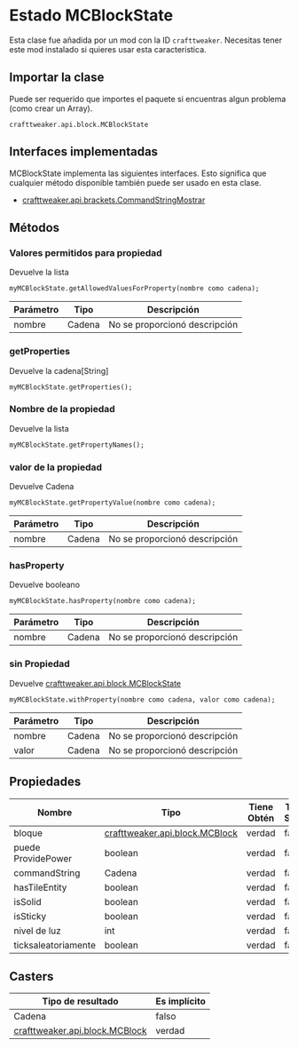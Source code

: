 # Estado MCBlockState

Esta clase fue añadida por un mod con la ID  `crafttweaker`. Necesitas tener este mod instalado si quieres usar esta caracteristica.

## Importar la clase
Puede ser requerido que importes el paquete si encuentras algun problema (como crear un Array).
```zenscript
crafttweaker.api.block.MCBlockState
```

## Interfaces implementadas
MCBlockState implementa las siguientes interfaces. Esto significa que cualquier método disponible también puede ser usado en esta clase.
- [crafttweaker.api.brackets.CommandStringMostrar](/vanilla/api/brackets/CommandStringDisplayable)

## Métodos
### Valores permitidos para propiedad

Devuelve la lista<String>

```zenscript
myMCBlockState.getAllowedValuesForProperty(nombre como cadena);
```

| Parámetro | Tipo   | Descripción                   |
| --------- | ------ | ----------------------------- |
| nombre    | Cadena | No se proporcionó descripción |


### getProperties

Devuelve la cadena[String]

```zenscript
myMCBlockState.getProperties();
```

### Nombre de la propiedad

Devuelve la lista<String>

```zenscript
myMCBlockState.getPropertyNames();
```

### valor de la propiedad

Devuelve Cadena

```zenscript
myMCBlockState.getPropertyValue(nombre como cadena);
```

| Parámetro | Tipo   | Descripción                   |
| --------- | ------ | ----------------------------- |
| nombre    | Cadena | No se proporcionó descripción |


### hasProperty

Devuelve booleano

```zenscript
myMCBlockState.hasProperty(nombre como cadena);
```

| Parámetro | Tipo   | Descripción                   |
| --------- | ------ | ----------------------------- |
| nombre    | Cadena | No se proporcionó descripción |


### sin Propiedad

Devuelve [crafttweaker.api.block.MCBlockState](/vanilla/api/blocks/MCBlockState)

```zenscript
myMCBlockState.withProperty(nombre como cadena, valor como cadena);
```

| Parámetro | Tipo   | Descripción                   |
| --------- | ------ | ----------------------------- |
| nombre    | Cadena | No se proporcionó descripción |
| valor     | Cadena | No se proporcionó descripción |



## Propiedades

| Nombre              | Tipo                                                          | Tiene Obtén | Tiene Setter |
| ------------------- | ------------------------------------------------------------- | ----------- | ------------ |
| bloque              | [crafttweaker.api.block.MCBlock](/vanilla/api/blocks/MCBlock) | verdad      | falso        |
| puede ProvidePower  | boolean                                                       | verdad      | falso        |
| commandString       | Cadena                                                        | verdad      | falso        |
| hasTileEntity       | boolean                                                       | verdad      | falso        |
| isSolid             | boolean                                                       | verdad      | falso        |
| isSticky            | boolean                                                       | verdad      | falso        |
| nivel de luz        | int                                                           | verdad      | falso        |
| ticksaleatoriamente | boolean                                                       | verdad      | falso        |

## Casters

| Tipo de resultado                                             | Es implícito |
| ------------------------------------------------------------- | ------------ |
| Cadena                                                        | falso        |
| [crafttweaker.api.block.MCBlock](/vanilla/api/blocks/MCBlock) | verdad       |

